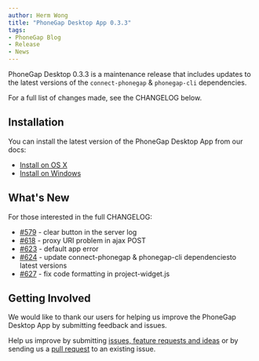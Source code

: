 ```yaml
---
author: Herm Wong
title: "PhoneGap Desktop App 0.3.3"
tags:
- PhoneGap Blog
- Release
- News
---
```


PhoneGap Desktop 0.3.3 is a maintenance release that includes updates to the latest versions of the `connect-phonegap` & `phonegap-cli` dependencies.

For a full list of changes made, see the CHANGELOG below.

## Installation ##

You can install the latest version of the PhoneGap Desktop App from our docs:

- [Install on OS X](http://docs.phonegap.com/references/desktop-app/install/mac/)
- [Install on Windows](http://docs.phonegap.com/references/desktop-app/install/win/)

## What's New ##

For those interested in the full CHANGELOG:

- [#579](https://github.com/phonegap/phonegap-app-desktop/issues/579) - clear button in the server log
- [#618](https://github.com/phonegap/phonegap-app-desktop/issues/618) - proxy URI problem in ajax POST
- [#623](https://github.com/phonegap/phonegap-app-desktop/issues/623) - default app error
- [#624](https://github.com/phonegap/phonegap-app-desktop/issues/624) - update connect-phonegap & phonegap-cli dependenciesto latest versions
- [#627](https://github.com/phonegap/phonegap-app-desktop/issues/627) - fix code formatting in project-widget.js

## Getting Involved ##

We would like to thank our users for helping us improve the PhoneGap Desktop App by submitting feedback and issues.

Help us improve by submitting [issues, feature requests and ideas](https://github.com/phonegap/phonegap-app-desktop/issues) or by sending us a [pull request](https://github.com/phonegap/phonegap-app-desktop) to an existing issue.

